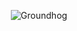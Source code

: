 <p align="center">
  <img src="https://first-aid-store.com/blogs/first-aid-store/wp-content/uploads/2015/02/groundhog-e1422908787195.jpg" alt="Groundhog" />
</p>
